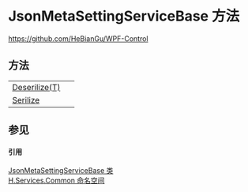 # JsonMetaSettingServiceBase 方法
https://github.com/HeBianGu/WPF-Control



## 方法
<table>
<tr>
<td><a href="f1041ee2-2241-1d7d-5799-88159cc06f4c">Deserilize(T)</a></td>
<td> </td></tr>
<tr>
<td><a href="bcbff481-8e40-a115-3d09-bcd0800cf5d0">Serilize</a></td>
<td> </td></tr>
</table>

## 参见


#### 引用
<a href="ecdf91ba-8f3f-0c9b-354f-fbed6b30b375">JsonMetaSettingServiceBase 类</a>  
<a href="b9cdd84f-6623-a51a-f53b-465103ced202">H.Services.Common 命名空间</a>  
